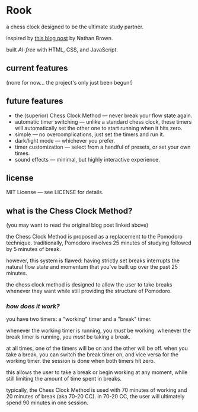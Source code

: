 # Rook
a chess clock designed to be the ultimate study partner.

inspired by [this blog post](https://www.ntnbr.com/10/) by Nathan Brown.

built *AI-free* with HTML, CSS, and JavaScript.




## current features
(none for now... the project's only just been begun!)



## future features
- the (superior) Chess Clock Method — never break your flow state again.
- automatic timer switching — unlike a standard chess clock, these timers will automatically set the other one to start running when it hits zero.
- simple — no overcomplications, just set the timers and run it.
- dark/light mode — whichever you prefer.
- timer customization — select from a handful of presets, or set your own times.
- sound effects — minimal, but highly interactive experience.


## license
MIT License — see LICENSE for details.


## what is the Chess Clock Method?
(you may want to read the original blog post linked above)

the Chess Clock Method is proposed as a replacement to the Pomodoro technique. traditionally, Pomodoro involves 25 minutes of studying followed by 5 minutes of break.

however, this system is flawed: having strictly set breaks interrupts the natural flow state and momentum that you've built up over the past 25 minutes.

the chess clock method is designed to allow the user to take breaks whenever they want while still providing the structure of Pomodoro.


### *how does it work?*

you have two timers: a "working" timer and a "break" timer.

whenever the working timer is running, you *must* be working. 
whenever the break timer is running, you *must* be taking a break.

at all times, one of the timers will be on and the other will be off. when you take a break, you can switch the break timer on, and vice versa for the working timer. the session is done when both timers hit zero.

this allows the user to take a break or begin working at any moment, while still limiting the amount of time spent in breaks. 

typically, the Chess Clock Method is used with 70 minutes of working and 20 minutes of break (aka 70-20 CC). in 70-20 CC, the user will ultimately spend 90 minutes in one session.
